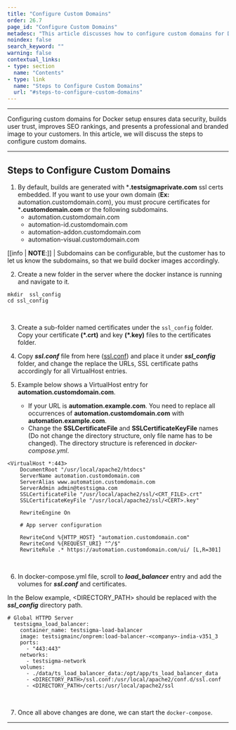 ```yaml
---
title: "Configure Custom Domains"
order: 26.7
page_id: "Configure Custom Domains"
metadesc: "This article discusses how to configure custom domains for Docker setup. Custom domains ensures data security, builds user trust, improves SEO, and presents a professional image"
noindex: false
search_keyword: ""
warning: false
contextual_links:
- type: section
  name: "Contents"
- type: link
  name: "Steps to Configure Custom Domains"
  url: "#steps-to-configure-custom-domains"
---
```



---

Configuring custom domains for Docker setup ensures data security, builds user trust, improves SEO rankings, and presents a professional and branded image to your customers. In this article, we will discuss the steps to configure custom domains.

---

## **Steps to Configure Custom Domains**



1. By default, builds are generated with ***.testsigmaprivate.com** ssl certs embedded. If you want to use your own domain (**Ex:** automation.customdomain.com), you must procure certificates for ***.customdomain.com** or the following subdomains.
    - automation.customdomain.com
    - automation-id.customdomain.com
    - automation-addon.customdomain.com
    - automation-visual.customdomain.com


[[info | **NOTE**:]]
| Subdomains can be configurable, but the customer has to let us know the subdomains, so that we build docker images accordingly.


2. Create a new folder in the server where the docker instance is running and navigate to it.

```
mkdir  ssl_config
cd ssl_config
```

<br>

3. Create a sub-folder named certificates  under the ```ssl_config``` folder. Copy your certificate **(*.crt)** and key **(*.key)** files to the certificates folder.


4. Copy ***ssl.conf*** file from here ([ssl.conf](https://s3.amazonaws.com/static-docs.testsigma.com/new_images/projects/applications/SSL.txt)) and place it under ***ssl_config*** folder, and change the replace the URLs, SSL certificate paths accordingly for all VirtualHost entries.




5. Example below shows a VirtualHost entry for **automation.customdomain.com**.
    - If your URL is **automation.example.com**. You need to replace all occurrences of **automation.customdomain.com** with **automation.example.com**.
    - Change the **SSLCertificateFile** and **SSLCertificateKeyFile** names (Do not change the directory structure, only file name has to be changed). The directory structure is referenced in *docker-compose.yml*.

```
<VirtualHost *:443>
    DocumentRoot "/usr/local/apache2/htdocs"
    ServerName automation.customdomain.com
    ServerAlias www.automation.customdomain.com
    ServerAdmin admin@testsigma.com
    SSLCertificateFile "/usr/local/apache2/ssl/<CRT_FILE>.crt"
    SSLCertificateKeyFile "/usr/local/apache2/ssl/<CERT>.key"
    
    RewriteEngine On

    # App server configuration

    RewriteCond %{HTTP_HOST} "automation.customdomain.com"
    RewriteCond %{REQUEST_URI} "^/$"
    RewriteRule .* https://automation.customdomain.com/ui/ [L,R=301]
```

<br>

6. In docker-compose.yml file, scroll to ***load_balancer*** entry and add the volumes for ***ssl.conf*** and certificates.


In the Below example, &lt;DIRECTORY\_PATH&gt; should be replaced with the ***ssl_config*** directory path.


```
# Global HTTPD Server
  testsigma_load_balancer:
    container_name: testsigma-load-balancer
    image: testsigmainc/onprem:load-balancer-<company>-india-v351_3
    ports:
      - "443:443"
    networks:
      - testsigma-network
    volumes:
      - ./data/ts_load_balancer_data:/opt/app/ts_load_balancer_data
      - <DIRECTORY_PATH>/ssl.conf:/usr/local/apache2/conf.d/ssl.conf
      - <DIRECTORY_PATH>/certs:/usr/local/apache2/ssl
```

<br>

7. Once all above changes are done, we can start the ```docker-compose```.

---